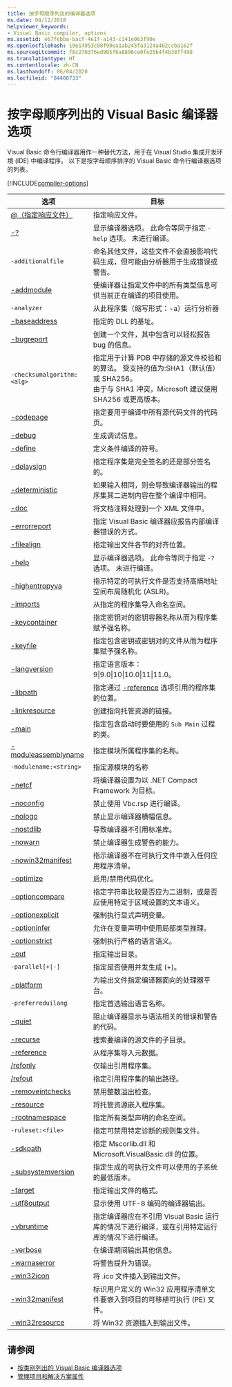 ```yaml
---
title: 按字母顺序列出的编译器选项
ms.date: 04/12/2018
helpviewer_keywords:
- Visual Basic compiler, options
ms.assetid: e67febba-bacf-4e1f-a143-c141e063f90e
ms.openlocfilehash: 19e14953c08f90ea1ab245fa3124a462ccba162f
ms.sourcegitcommit: f8c270376ed905f6a8896ce0fe25b4f4b38ff498
ms.translationtype: HT
ms.contentlocale: zh-CN
ms.lasthandoff: 06/04/2020
ms.locfileid: "84408733"
---
```

# <a name="visual-basic-compiler-options-listed-alphabetically"></a>按字母顺序列出的 Visual Basic 编译器选项
Visual Basic 命令行编译器用作一种替代方法，用于在 Visual Studio 集成开发环境 (IDE) 中编译程序。 以下是按字母顺序排序的 Visual Basic 命令行编译器选项的列表。  

[!INCLUDE[compiler-options](~/includes/compiler-options.md)]
  
|选项|目标|  
|------------|-------------|  
|[@（指定响应文件）](specify-response-file.md)|指定响应文件。|  
|[-?](help.md)|显示编译器选项。 此命令等同于指定 `-help` 选项。 未进行编译。|  
|`-additionalfile`|命名其他文件，这些文件不会直接影响代码生成，但可能由分析器用于生成错误或警告。|  
|[-addmodule](addmodule.md)|使编译器让指定文件中的所有类型信息可供当前正在编译的项目使用。|  
|`-analyzer`|从此程序集（缩写形式：-a）运行分析器|  
|[-baseaddress](baseaddress.md)|指定的 DLL 的基址。|  
|[-bugreport](bugreport.md)|创建一个文件，其中包含可以轻松报告 bug 的信息。|  
|`-checksumalgorithm:<alg>`|指定用于计算 PDB 中存储的源文件校验和的算法。  受支持的值为:SHA1（默认值）或 SHA256。 <br>由于与 SHA1 冲突，Microsoft 建议使用 SHA256 或更高版本。|  
|[-codepage](codepage.md)|指定要用于编译中所有源代码文件的代码页。|  
|[-debug](debug.md)|生成调试信息。|  
|[-define](define.md)|定义条件编译的符号。|  
|[-delaysign](delaysign.md)|指定程序集是完全签名的还是部分签名的。|  
|[-deterministic](deterministic.md)|如果输入相同，则会导致编译器输出的程序集其二进制内容在整个编译中相同。|
|[-doc](doc.md)|将文档注释处理到一个 XML 文件中。|  
|[-errorreport](errorreport.md)|指定 Visual Basic 编译器应报告内部编译器错误的方式。|  
|[-filealign](filealign.md)|指定输出文件各节的对齐位置。|  
|[-help](help.md)|显示编译器选项。 此命令等同于指定 `-?` 选项。 未进行编译。|  
|[-highentropyva](highentropyva.md)|指示特定的可执行文件是否支持高熵地址空间布局随机化 (ASLR)。|  
|[-imports](imports.md)|从指定的程序集导入命名空间。|  
|[-keycontainer](keycontainer.md)|指定密钥对的密钥容器名称从而为程序集赋予强名称。|  
|[-keyfile](keyfile.md)|指定包含密钥或密钥对的文件从而为程序集赋予强名称。|  
|[-langversion](langversion.md)|指定语言版本：9&#124;9.0&#124;10&#124;10.0&#124;11&#124;11.0。|  
|[-libpath](libpath.md)|指定通过 [-reference](reference.md) 选项引用的程序集的位置。|  
|[-linkresource](linkresource.md)|创建指向托管资源的链接。|  
|[-main](main.md)|指定包含启动时要使用的 `Sub Main` 过程的类。|  
|[-moduleassemblyname](moduleassemblyname.md)|指定模块所属程序集的名称。|  
|`-modulename:<string>`|指定源模块的名称|  
|[-netcf](netcf.md)|将编译器设置为以 .NET Compact Framework 为目标。|  
|[-noconfig](noconfig.md)|禁止使用 Vbc.rsp 进行编译。|  
|[-nologo](nologo.md)|禁止显示编译器横幅信息。|  
|[-nostdlib](nostdlib.md)|导致编译器不引用标准库。|  
|[-nowarn](nowarn.md)|禁止编译器生成警告的能力。|  
|[-nowin32manifest](nowin32manifest.md)|指示编译器不在可执行文件中嵌入任何应用程序清单。|  
|[-optimize](optimize.md)|启用/禁用代码优化。|  
|[-optioncompare](optioncompare.md)|指定字符串比较是否应为二进制，或是否应使用特定于区域设置的文本语义。|  
|[-optionexplicit](optionexplicit.md)|强制执行显式声明变量。|  
|[-optioninfer](optioninfer.md)|允许在变量声明中使用局部类型推理。|  
|[-optionstrict](optionstrict.md)|强制执行严格的语言语义。|  
|[-out](out.md)|指定输出目录。|  
|<code>-parallel[+&#124;-]</code>|指定是否使用并发生成 (+)。|  
|[-platform](platform.md)|为输出文件指定编译器面向的处理器平台。|  
|`-preferreduilang`|指定首选输出语言名称。|  
|[-quiet](quiet.md)|阻止编译器显示与语法相关的错误和警告的代码。|  
|[-recurse](recurse.md)|搜索要编译的源文件的子目录。|  
|[-reference](reference.md)|从程序集导入元数据。|  
|[/refonly](refonly-compiler-option.md)|仅输出引用程序集。|
|[/refout](refout-compiler-option.md)|指定引用程序集的输出路径。|
|[-removeintchecks](removeintchecks.md)|禁用整数溢出检查。|  
|[-resource](resource.md)|将托管资源嵌入程序集。|  
|[-rootnamespace](rootnamespace.md)|指定所有类型声明的命名空间。|  
|`-ruleset:<file>`|指定可禁用特定诊断的规则集文件。|  
|[-sdkpath](sdkpath.md)|指定 Mscorlib.dll 和 Microsoft.VisualBasic.dll 的位置。|  
|[-subsystemversion](subsystemversion.md)|指定生成的可执行文件可以使用的子系统的最低版本。|  
|[-target](target.md)|指定输出文件的格式。|  
|[-utf8output](utf8output.md)|显示使用 UTF-8 编码的编译器输出。|  
|[-vbruntime](vbruntime.md)|指定编译器应在不引用 Visual Basic 运行库的情况下进行编译，或在引用特定运行库的情况下进行编译。|  
|[-verbose](verbose.md)|在编译期间输出其他信息。|  
|[-warnaserror](warnaserror.md)|将警告提升为错误。|  
|[-win32icon](win32icon.md)|将 .ico 文件插入到输出文件。|  
|[-win32manifest](win32manifest.md)|标识用户定义的 Win32 应用程序清单文件要嵌入到项目的可移植可执行 (PE) 文件。|  
|[-win32resource](win32resource.md)|将 Win32 资源插入到输出文件。|  
  
## <a name="see-also"></a>请参阅

- [按类别列出的 Visual Basic 编译器选项](compiler-options-listed-by-category.md)
- [管理项目和解决方案属性](/visualstudio/ide/managing-project-and-solution-properties)
